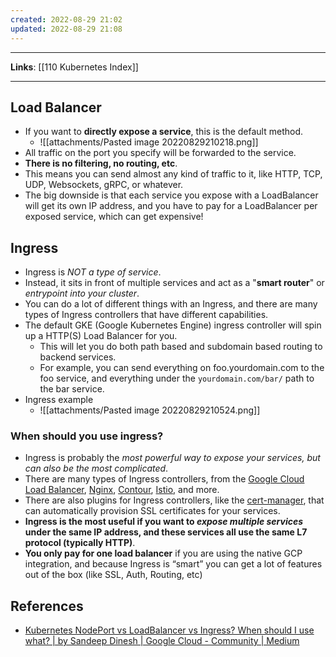 ```yaml
---
created: 2022-08-29 21:02
updated: 2022-08-29 21:08
---
```

---
**Links**: [[110 Kubernetes Index]]

---
## Load Balancer
- If you want to **directly expose a service**, this is the default method. 
	- ![[attachments/Pasted image 20220829210218.png]]
- All traffic on the port you specify will be forwarded to the service. 
- **There is no filtering, no routing, etc**. 
- This means you can send almost any kind of traffic to it, like HTTP, TCP, UDP, Websockets, gRPC, or whatever.
- The big downside is that each service you expose with a LoadBalancer will get its own IP address, and you have to pay for a LoadBalancer per exposed service, which can get expensive!

## Ingress
- Ingress is *NOT a type of service*. 
- Instead, it sits in front of multiple services and act as a "**smart router**" or *entrypoint into your cluster*.
- You can do a lot of different things with an Ingress, and there are many types of Ingress controllers that have different capabilities.
- The default GKE (Google Kubernetes Engine) ingress controller will spin up a HTTP(S) Load Balancer for you. 
	- This will let you do both path based and subdomain based routing to backend services.
	- For example, you can send everything on foo.yourdomain.com to the foo service, and everything under the `yourdomain.com/bar/` path to the bar service.
- Ingress example
	- ![[attachments/Pasted image 20220829210524.png]]

### When should you use ingress?
- Ingress is probably the *most powerful way to expose your services, but can also be the most complicated*. 
- There are many types of Ingress controllers, from the [Google Cloud Load Balancer](https://cloud.google.com/kubernetes-engine/docs/tutorials/http-balancer), [Nginx](https://github.com/kubernetes/ingress-nginx), [Contour](https://github.com/heptio/contour), [Istio](https://istio.io/docs/tasks/traffic-management/ingress.html), and more. 
- There are also plugins for Ingress controllers, like the [cert-manager](https://github.com/jetstack/cert-manager), that can automatically provision SSL certificates for your services.
- **Ingress is the most useful if you want to _expose multiple services_ under the same IP address, and these services all use the same L7 protocol (typically HTTP)**. 
- **You only pay for one load balancer** if you are using the native GCP integration, and because Ingress is “smart” you can get a lot of features out of the box (like SSL, Auth, Routing, etc)

## References
- [Kubernetes NodePort vs LoadBalancer vs Ingress? When should I use what? | by Sandeep Dinesh | Google Cloud - Community | Medium](https://medium.com/google-cloud/kubernetes-nodeport-vs-loadbalancer-vs-ingress-when-should-i-use-what-922f010849e0)
